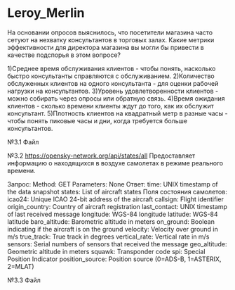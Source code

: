 # Leroy_Merlin
На основании опросов выяснилось, что посетители магазина часто сетуют на нехватку консультантов в торговых залах. 
Какие метрики эффективности для директора магазина вы могли бы привести в качестве подспорья в этом вопросе?

1)Среднее время обслуживания клиентов - чтобы понять, насколько быстро консультанты справляются с обслуживанием.
2)Количество обслуженных клиентов на одного консультанта - для оценки рабочей нагрузки на консультантов.
3)Уровень удовлетворенности клиентов - можно собирать через опросы или обратную связь.
4)Время ожидания клиентов - сколько времени клиенты ждут до того, как их обслужит консультант.
5)Плотность клиентов на квадратный метр в разные часы - чтобы понять пиковые часы и дни, когда требуется больше консультантов.

№3.1 Файл


№3.2
https://opensky-network.org/api/states/all
Предоставляет информацию о находящихся в воздухе самолетах в режиме реального времени.

Запрос:
Method: GET
Parameters: None
Ответ:
time: UNIX timestamp of the data snapshot
states: List of aircraft states
Поля состояния самолетов:
icao24: Unique ICAO 24-bit address of the aircraft
callsign: Flight identifier
origin_country: Country of aircraft registration
last_contact: UNIX timestamp of last received message
longitude: WGS-84 longitude
latitude: WGS-84 latitude
baro_altitude: Barometric altitude in meters
on_ground: Boolean indicating if the aircraft is on the ground
velocity: Velocity over ground in m/s
true_track: True track in degrees
vertical_rate: Vertical rate in m/s
sensors: Serial numbers of sensors that received the message
geo_altitude: Geometric altitude in meters
squawk: Transponder code
spi: Special Position Indicator
position_source: Position source (0=ADS-B, 1=ASTERIX, 2=MLAT)

№3.3 Файл

